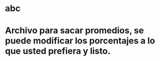 # abc
# Archivo para sacar promedios, se puede modificar los porcentajes a lo que usted prefiera y listo.
